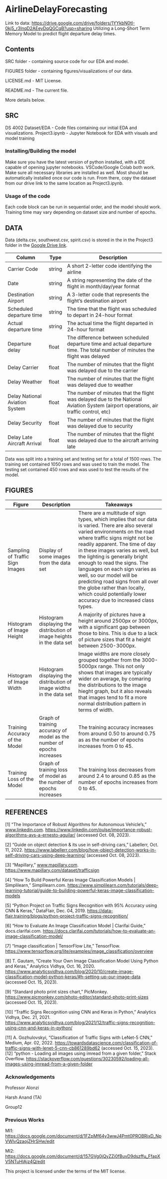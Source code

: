 # AirlineDelayForecasting

Link to data: https://drive.google.com/drive/folders/1YYkbN0tI-0kj5_r3lnqD2AEeyDqQGCqB?usp=sharing
Utilizing a Long-Short Term Memory Model to predict flight departure delay times.

## Contents
SRC folder - containing source code for our EDA and model.

FIGURES folder - containing figures/visualizations of our data.

LICENSE.md - MIT License.

README.md - The current file.

More details below.

## SRC
DS 4002 Dataset/EDA - Code files containing our initial EDA and visualizations.
Project3.ipynb - Jupyter Notebook for EDA with visuals and model training


### Installing/Building the model
Make sure you have the latest version of python installed, with a IDE capable of opening jupyter notebooks. VSCode/Google Colab both work. Make sure all necessary libraries are installed as well. Most should be automatically installed once our code is run. From there, copy the dataset from our drive link to the same location as Project3.ipynb. 

### Usage of the code
Each code block can be run in sequential order, and the model should work. Training time may vary depending on dataset size and number of epochs.

## DATA
Data (delta.csv, southwest.csv, spirit.csv) is stored in the in the Project3 folder in the [Google Drive link](https://drive.google.com/drive/folders/1YYkbN0tI-0kj5_r3lnqD2AEeyDqQGCqB).

| Column                       | Type   | Description                                                      |
|------------------------------|--------|------------------------------------------------------------------|
| Carrier Code                 | string | A short 2-letter code identifying the airline                    |
| Date                         | string | A string representing the date of the flight in month/day/year format |
| Destination Airport          | string | A 3-letter code that represents the flight’s destination airport  |
| Scheduled departure time     | string | The time that the flight was scheduled to depart in 24-hour format |
| Actual departure time         | string | The actual time the flight departed in 24-hour format              |
| Departure delay               | float  | The difference between scheduled departure time and actual departure time. The total number of minutes the flight was delayed |
| Delay Carrier                 | float  | The number of minutes that the flight was delayed due to the carrier |
| Delay Weather                 | float  | The number of minutes that the flight was delayed due to weather   |
| Delay National Aviation System | float | The number of minutes that the flight was delayed due to the National Aviation System (airport operations, air traffic control, etc) |
| Delay Security                | float  | The number of minutes that the flight was delayed due to security  |
| Delay Late Aircraft Arrival   | float  | The number of minutes that the flight was delayed due to the aircraft arriving late |


Data was split into a training set and testing set for a total of 1500 rows. The training set contained 1050 rows and was used to train the model. The testing set contained 450 rows and was used to test the results of the model.

## FIGURES
| **Figure**       | **Description**     | **Takeaways** |
|--------------|-----------|------------|
| Sampling of Traffic Sign Images | Display of some images from the data set | There are a multitude of sign types, which implies that our data is varied. There are also several varied environments on the road where traffic signs might not be readily apparent. The time of day in these images varies as well, but the lighting is generally bright enough to read the signs. The languages on each sign varies as well, so our model will be predicting road signs from all over the globe rather than locally, which could potentially lower accuracy due to increased class types. |
| Histogram of Image Height | Histogram displaying the distribution of image heights in the data set  |   A majority of pictures have a height around 2500px or 3000px, with a significant gap between those to bins. This is due to a lack of picture sizes that fit a height between 2500-3000px. |
| Histogram of Image Width | Histogram displaying the distribution of image widths in the data set   | Image widths are more closely grouped together from the 3000-5000px range. This not only shows that images are typically wider on average, by comaring the distributions to the image hieght graph, but it also reveals that images tend to fit a more normal distribution pattern in terms of width. |
| Training Accuracy of the Model | Graph of training accuracy of model as the number of epochs increases | The training accuracy increases from around 0.50 to around 0.75 as as the number of epochs increases from 0 to 45. |
| Training Loss of the Model | Graph of training loss of model as the number of epochs increases | The training loss decreases from around 2.4 to around 0.85 as the number of epochs increases from 0 to 45. |

## REFERENCES
[1]	“The Importance of Robust Algorithms for Autonomous Vehicle’s,” www.linkedin.com. https://www.linkedin.com/pulse/importance-robust-algorithms-avs-a-ernesto-aguilar/  (accessed Oct. 08, 2023). 

[2]	“Guide on object detection & its use in self-driving cars,” Labellerr, Oct. 11, 2022. https://www.labellerr.com/blog/how-object-detection-works-in-self-driving-cars-using-deep-learning/ (accessed Oct. 08, 2023).

[3]	“Mapillary,” www.mapillary.com. https://www.mapillary.com/dataset/trafficsign

[4]	“How To Build Powerful Keras Image Classification Models | Simplilearn,” Simplilearn.com. https://www.simplilearn.com/tutorials/deep-learning-tutorial/guide-to-building-powerful-keras-image-classification-models

[5]	“Python Project on Traffic Signs Recognition with 95% Accuracy using CNN & Keras,” DataFlair, Dec. 04, 2019. https://data-flair.training/blogs/python-project-traffic-signs-recognition/	

[6]	“How to Evaluate An Image Classification Model | Clarifai Guide,” docs.clarifai.com. https://docs.clarifai.com/tutorials/how-to-evaluate-an-image-classification-model/

[7]	“Image classification | TensorFlow Lite,” TensorFlow. https://www.tensorflow.org/lite/examples/image_classification/overview

[8]	T. Gautam, “Create Your Own Image Classification Model Using Python and Keras,” Analytics Vidhya, Oct. 16, 2020. https://www.analyticsvidhya.com/blog/2020/10/create-image-classification-model-python-keras/#h-setting-up-our-image-data (accessed Oct. 15, 2023).

‌[9]	“Standard photo print sizes chart,” PicMonkey. https://www.picmonkey.com/photo-editor/standard-photo-print-sizes (accessed Oct. 15, 2023). 

[10]	“Traffic Signs Recognition using CNN and Keras in Python,” Analytics Vidhya, Dec. 21, 2021. https://www.analyticsvidhya.com/blog/2021/12/traffic-signs-recognition-using-cnn-and-keras-in-python/

‌[11]	A. Gozhulovskyi, “Classification of Traffic Signs with LeNet-5 CNN,” Medium, Apr. 02, 2022. https://towardsdatascience.com/classification-of-traffic-signs-with-lenet-5-cnn-cb861289bd62 (accessed Oct. 15, 2023).
‌
[12]	“python - Loading all images using imread from a given folder,” Stack Overflow. https://stackoverflow.com/questions/30230592/loading-all-images-using-imread-from-a-given-folder 


### Acknowledgements
Professor Alonzi

Harsh Anand (TA)

Group12

### Previous Works
MI1: https://docs.google.com/document/d/1FZpMf64y3wwJ4Pmt0PROBRixD_NpVWIvQzaojZHrSHw/edit

MI2: https://docs.google.com/document/d/157GVg0jQyZZi0fBuvD9dszffu_FfapXV5NTuHlAjz4Q/edit

This project is licensed under the terms of the MIT license.
